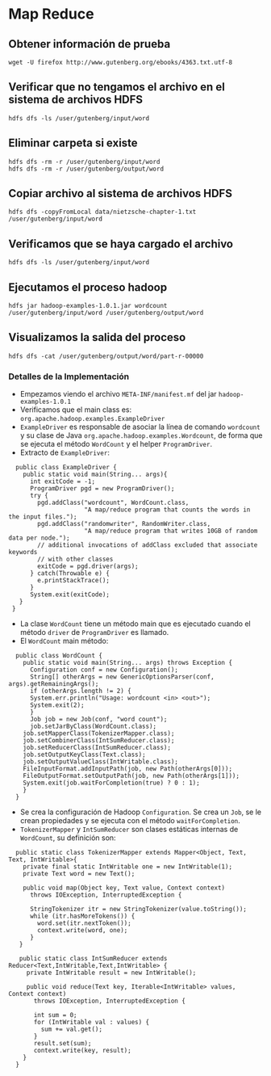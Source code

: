 

# Map Reduce

## Obtener información de prueba
```
wget -U firefox http://www.gutenberg.org/ebooks/4363.txt.utf-8
```

## Verificar que no tengamos el archivo en el sistema de archivos HDFS
```
hdfs dfs -ls /user/gutenberg/input/word
```

## Eliminar carpeta si existe
```
hdfs dfs -rm -r /user/gutenberg/input/word
hdfs dfs -rm -r /user/gutenberg/output/word
```

## Copiar archivo al sistema de archivos HDFS
```
hdfs dfs -copyFromLocal data/nietzsche-chapter-1.txt /user/gutenberg/input/word
```

## Verificamos que se haya cargado el archivo
```
hdfs dfs -ls /user/gutenberg/input/word
```

## Ejecutamos el proceso hadoop
```
hdfs jar hadoop-examples-1.0.1.jar wordcount /user/gutenberg/input/word /user/gutenberg/output/word
```

## Visualizamos la salida del proceso
```
hdfs dfs -cat /user/gutenberg/output/word/part-r-00000
```

### Detalles de la Implementación

* Empezamos viendo el archivo `META-INF/manifest.mf` del jar `hadoop-examples-1.0.1`
* Verificamos que el main class es: `org.apache.hadoop.examples.ExampleDriver`
* `ExampleDriver` es responsable de asociar la línea de comando `wordcount` y su clase de Java `org.apache.hadoop.examples.Wordcount`, de forma que se ejecuta el método `WordCount` y el helper `ProgramDriver`. 
* Extracto de `ExampleDriver`:

```
  public class ExampleDriver {
    public static void main(String... args){
      int exitCode = -1;
      ProgramDriver pgd = new ProgramDriver();
      try {
        pgd.addClass("wordcount", WordCount.class,
                     "A map/reduce program that counts the words in the input files.");
        pgd.addClass("randomwriter", RandomWriter.class,
                     "A map/reduce program that writes 10GB of random data per node.");
        // additional invocations of addClass excluded that associate keywords
        // with other classes
        exitCode = pgd.driver(args);
      } catch(Throwable e) {
        e.printStackTrace();
      }
      System.exit(exitCode);
   }
 }

```

* La clase `WordCount` tiene un método main que es ejecutado cuando el método `driver` de `ProgramDriver` es llamado.
* El `WordCount` main método:

```
  public class WordCount {
    public static void main(String... args) throws Exception {
      Configuration conf = new Configuration();
      String[] otherArgs = new GenericOptionsParser(conf, args).getRemainingArgs();
      if (otherArgs.length != 2) {
      System.err.println("Usage: wordcount <in> <out>");
      System.exit(2);
      }
      Job job = new Job(conf, "word count");
      job.setJarByClass(WordCount.class);
    job.setMapperClass(TokenizerMapper.class);
    job.setCombinerClass(IntSumReducer.class);
    job.setReducerClass(IntSumReducer.class);
    job.setOutputKeyClass(Text.class);
    job.setOutputValueClass(IntWritable.class);
    FileInputFormat.addInputPath(job, new Path(otherArgs[0]));
    FileOutputFormat.setOutputPath(job, new Path(otherArgs[1]));
    System.exit(job.waitForCompletion(true) ? 0 : 1);
    }
  }
```

* Se crea la configuración de Hadoop `Configuration`. Se crea un `Job`, se le crean propiedades y se ejecuta con el método `waitForCompletion`. 
* `TokenizerMapper` y `IntSumReducer` son clases estáticas internas de `WordCount`, su definición son:

```
  public static class TokenizerMapper extends Mapper<Object, Text, Text, IntWritable>{
    private final static IntWritable one = new IntWritable(1);
    private Text word = new Text();
    
    public void map(Object key, Text value, Context context)
      throws IOException, InterruptedException {
  
      StringTokenizer itr = new StringTokenizer(value.toString());
      while (itr.hasMoreTokens()) {
        word.set(itr.nextToken());
        context.write(word, one);
      }
   }
   
   public static class IntSumReducer extends Reducer<Text,IntWritable,Text,IntWritable> {
     private IntWritable result = new IntWritable();
     
     public void reduce(Text key, Iterable<IntWritable> values, Context context)
       throws IOException, InterruptedException {

       int sum = 0;
       for (IntWritable val : values) {
         sum += val.get();
       }
       result.set(sum);
       context.write(key, result);
    }
  }
```

